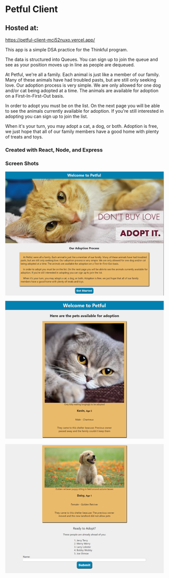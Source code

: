 # Petful Client

## Hosted at:
https://petful-client-mci52nuxo.vercel.app/

This app is a simple DSA practice for the Thinkful program. 

The data is structured into Queues.
You can sign up to join the queue and see as your position moves up in line as people are dequeued.

At Petful, we're all a family. Each animal is just like a member of our family. Many of these animals have had troubled pasts, but are still only seeking love. Our adoption process is very simple. We are only allowed for one dog and/or cat being adopted at a time. The animals are available for adoption on a First-In-First-Out basis.

In order to adopt you must be on the list. On the next page you will be able to see the animals currently available for adoption. If you're still interested in adopting you can sign up to join the list.

When it's your turn, you may adopt a cat, a dog, or both. Adoption is free, we just hope that all of our family members have a good home with plenty of treats and toys.

### Created with React, Node, and Express

### Screen Shots

![Landing Page](./images/landing-page-SS.png)

![Top of Adoption Page](./images/adoption-cat-SS.png)

![Bottom of Adoption Page](./images/adoption-dog-SS.png)